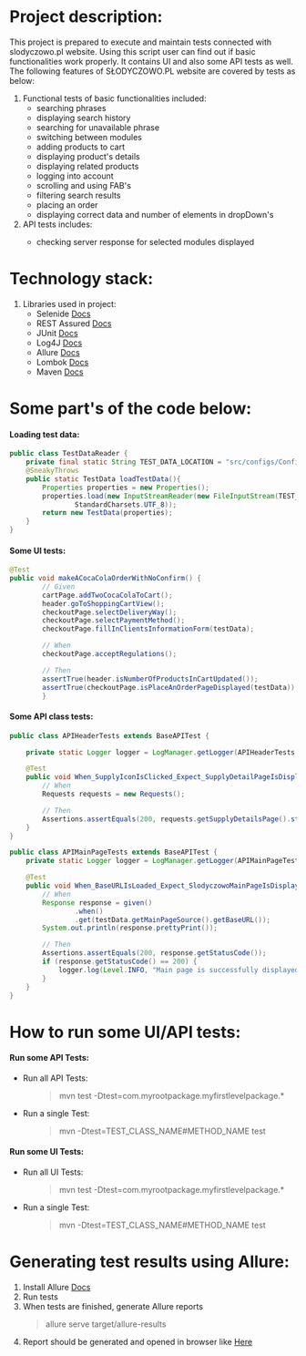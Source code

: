 # Project description:

This project is prepared to execute and maintain tests connected with slodyczowo.pl website. Using this script user can find
out if basic functionalities work properly. It contains UI and also some API tests as well. The following features of
SŁODYCZOWO.PL website are covered by tests as below:
<ol>
<li>Functional tests of basic functionalities included:
<ul>
<li>searching phrases</li>
<li>displaying search history</li>
<li>searching for unavailable phrase</li>
<li>switching between modules</li>
<li>adding products to cart</li>
<li>displaying product's details</li>
<li>displaying related products</li>
<li>logging into account</li>
<li>scrolling and using FAB's</li>
<li>filtering search results</li>
<li>placing an order</li>
<li>displaying correct data and number of elements in dropDown's</li>
</ul>
</li>
<li>API tests includes:</li>
<ul>
<li>checking server response for selected modules displayed</li>
</ul>
</ol>

# Technology stack:
<ol>
<li>Libraries used in project:
<ul>
<li>Selenide <a href="https://selenide.org/documentation.html">Docs</a></li>
<li>REST Assured <a href="https://www.google.pl/search?q=restassured+documentation&source=hp&ei=8kOwZMGEKsiJ9u8Pk56JgA4&iflsig=AD69kcEAAAAAZLBSAteCy5GVHsXjf_O0czhhAvCxlyrc&oq=restassured+docu&gs_lcp=Cgdnd3Mtd2l6EAMYADIFCAAQgAQyBggAEBYQHjIGCAAQFhAeOgsIABCABBCxAxCDAToLCC4QgAQQsQMQgwE6EQguEIAEELEDEIMBEMcBENEDOgsILhCABBDHARCvAToICC4QgAQQsQM6BQguEIAEOhEILhCABBCxAxCDARDHARCvAToICAAQgAQQsQM6DgguEIAEEMkDEMcBEK8BOgQIABAeOgoIABAWEB4QDxAKUABY3xtgiSVoAHAAeACAAXaIAdYJkgEEMTUuMZgBAKABAQ&sclient=gws-wiz">Docs</a></li>
<li>JUnit <a href="https://junit.org/junit4/javadoc/latest/overview-summary.html">Docs</a></li>
<li>Log4J <a href="https://logging.apache.org/log4j/2.x/javadoc.html">Docs</a></li>
<li>Allure <a href="https://docs.qameta.io/allure/">Docs</a></li>
<li>Lombok <a href="http://anthonywhitford.com/lombok.maven/lombok-maven-plugin/plugin-info.html">Docs</a></li>
<li>Maven <a href="https://maven.apache.org/guides/index.html">Docs</a></li>
</ul>
</ol>

# Some part's of the code below:

#### Loading test data:


```java
public class TestDataReader {
    private final static String TEST_DATA_LOCATION = "src/configs/Configuration.properties";
    @SneakyThrows
    public static TestData loadTestData(){
        Properties properties = new Properties();
        properties.load(new InputStreamReader(new FileInputStream(TEST_DATA_LOCATION),
                StandardCharsets.UTF_8));
        return new TestData(properties);
    }
}
```

#### Some UI tests:

```java
@Test
public void makeACocaColaOrderWithNoConfirm() {
        // Given
        cartPage.addTwoCocaColaToCart();
        header.goToShoppingCartView();
        checkoutPage.selectDeliveryWay();
        checkoutPage.selectPaymentMethod();
        checkoutPage.fillInClientsInformationForm(testData);

        // When
        checkoutPage.acceptRegulations();

        // Then
        assertTrue(header.isNumberOfProductsInCartUpdated());
        assertTrue(checkoutPage.isPlaceAnOrderPageDisplayed(testData));
        }
```

#### Some API class tests:
```java
public class APIHeaderTests extends BaseAPITest {

    private static Logger logger = LogManager.getLogger(APIHeaderTests.class);

    @Test
    public void When_SupplyIconIsClicked_Expect_SupplyDetailPageIsDisplayed() {
        // When
        Requests requests = new Requests();

        // Then
        Assertions.assertEquals(200, requests.getSupplyDetailsPage().statusCode());
    }
}
```
```java
public class APIMainPageTests extends BaseAPITest {
    private static Logger logger = LogManager.getLogger(APIMainPageTests.class);

    @Test
    public void When_BaseURLIsLoaded_Expect_SlodyczowoMainPageIsDisplayed() {
        // When
        Response response = given()
                .when()
                .get(testData.getMainPageSource().getBaseURL());
        System.out.println(response.prettyPrint());

        // Then
        Assertions.assertEquals(200, response.getStatusCode());
        if (response.getStatusCode() == 200) {
            logger.log(Level.INFO, "Main page is successfully displayed");
        }
    }
}
```

# How to run some UI/API tests:


#### Run some API Tests:
<ul>
<li>Run all API Tests</strong>:</li>
<ul>
<blockquote>
mvn test -Dtest=com.myrootpackage.myfirstlevelpackage.*
</blockquote>
</ul>
<li>Run a single Test</strong>:
</li>
<ul>
<blockquote>
mvn -Dtest=TEST_CLASS_NAME#METHOD_NAME test
</blockquote>
</ul>
</ul>

#### Run some UI Tests:

<ul>
<li>Run all UI Tests</strong>:</li>
<ul>
<blockquote>
mvn test -Dtest=com.myrootpackage.myfirstlevelpackage.*
</blockquote>
</ul>
<li>Run a single Test</strong>:
</li>
<ul>
<blockquote>
mvn -Dtest=TEST_CLASS_NAME#METHOD_NAME test
</blockquote>
</ul>
</ul>

# Generating test results using Allure:

<ol>
<li>Install Allure <a href="https://docs.qameta.io/allure/">Docs</a></li>
<li>Run tests</li>
<li>When tests are finished, generate Allure reports</li>
<blockquote>
allure serve target/allure-results
</blockquote>
<li>Report should be generated and opened in browser like <a href="https://www.google.pl/imgres?imgurl=https%3A%2F%2Fwebdriver.io%2Fassets%2Fimages%2Fallure-bb6c9b036b07594235a5aca5aff5ac43.png&tbnid=ZrGEZmz03JdTtM&vet=12ahUKEwiql4ym2qWAAxUaEBAIHdcyCFMQMygBegUIARCzAQ..i&imgrefurl=https%3A%2F%2Fwebdriver.io%2Fdocs%2Fallure-reporter%2F&docid=ZjIU2QyMA4d84M&w=1920&h=1080&q=allure%20results%20in%20browser&ved=2ahUKEwiql4ym2qWAAxUaEBAIHdcyCFMQMygBegUIARCzAQ">Here</a></li>
</ol>

